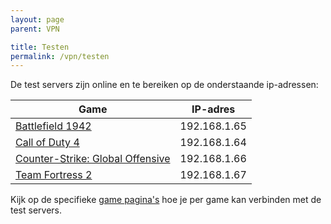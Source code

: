 ```yaml
---
layout: page
parent: VPN

title: Testen
permalink: /vpn/testen
---
```


De test servers zijn online en te bereiken op de onderstaande ip-adressen:

| Game                                             | IP-adres        |
|--------------------------------------------------|-----------------|
| [Battlefield 1942](/games/bf1942)                | 192.168.1.65    |
| [Call of Duty 4](/games/cod4)                    | 192.168.1.64    |
| [Counter-Strike: Global Offensive](/games/csgo)  | 192.168.1.66    |
| [Team Fortress 2](/games/tf2)                    | 192.168.1.67    |

Kijk op de specifieke [game pagina's](/games/) hoe je per game kan verbinden
met de test servers.
